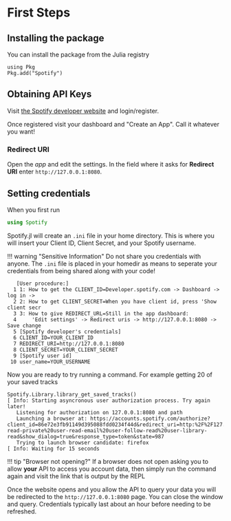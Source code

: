 # First Steps

## Installing the package

You can install the package from the Julia registry
```@example
using Pkg
Pkg.add("Spotify")
```


## Obtaining API Keys 

Visit [the Spotify developer website](https://developer.spotify.com) and login/register.

Once registered visit your dashboard and "Create an App". Call it whatever you want!

### Redirect URI

Open the *app* and edit the settings. In the field where it asks for **Redirect URI** enter `http://127.0.0.1:8080`.

## Setting credentials

When you first run

```julia
using Spotify
```

Spotify.jl will create an `.ini` file in your home directory. This is where you will insert your Client ID, Client Secret, and your Spotify username.


!!! warning "Sensitive Information"
     Do not share you credentials with anyone. The `.ini` file is placed in your homedir as means to seperate your credentials from being shared along with your code!

```
   [User procedure:]
  1 1: How to get the CLIENT_ID=Developer.spotify.com -> Dashboard -> log in -> 
  2 2: How to get CLIENT_SECRET=When you have client id, press 'Show client secr
  3 3: How to give REDIRECT_URL=Still in the app dashboard:
  4     'Edit settings' -> Redirect uris -> http://127.0.0.1:8080 -> Save change
  5 [Spotify developer's credentials]
  6 CLIENT_ID=YOUR_CLIENT_ID
  7 REDIRECT_URI=http://127.0.0.1:8080
  8 CLIENT_SECRET=YOUR_CLIENT_SECRET
  9 [Spotify user id]
 10 user_name=YOUR_USERNAME
 ```

 Now you are ready to try running a command. For example getting 20 of your saved tracks
 ```
 Spotify.Library.library_get_saved_tracks()
[ Info: Starting asyncronous user authorization process. Try again later!
	Listening for authorization on 127.0.0.1:8080 and path 
	Launching a browser at: https://accounts.spotify.com/authorize?client_id=86e72e3fb91149d395088fdd0234f44d&redirect_uri=http:%2F%2F127.0.0.1:8080&scope=user-read-private%20user-read-email%20user-follow-read%20user-library-read&show_dialog=true&response_type=token&state=987
	Trying to launch browser candidate: firefox
[ Info: Waiting for 15 seconds
```

!!! tip "Browser not opening?"
    If a browser does not open asking you to allow **your** API to access you account data, then simply run the command again and visit the link that is output by the REPL

Once the website opens and you allow the API to query your data you will be redirected to the `http://127.0.0.1:8080` page. You can close the window and query. Credentials typically last about an hour before needing to be refreshed.



